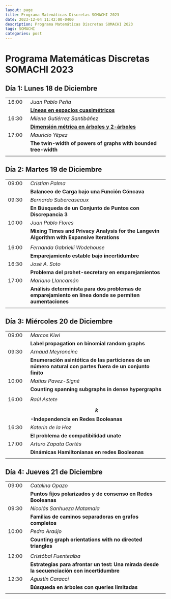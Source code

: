 ```yaml
---
layout: page
title: Programa Matemáticas Discretas SOMACHI 2023
date: 2023-12-04 11:42:00-0400
description: Programa Matemáticas Discretas SOMACHI 2023
tags: SOMACHI
categories: post
---
```


# Programa Matemáticas Discretas SOMACHI 2023

## Día 1:  Lunes 18 de Diciembre

| | |
|:-:|:- |
| 16:00&nbsp;&nbsp; | *Juan Pablo Peña* |
| | [**Líneas en espacios cuasimétricos**](https://amerino.cl/assets/pdf/somachi23/pena.pdf) |
| 16:30&nbsp;&nbsp; | *Milene Gutiérrez Santibáñez* |
| | [**Dimensión métrica en árboles y 2-árboles**](https://amerino.cl/assets/pdf/somachi23/gutierrez.pdf) |
| 17:00&nbsp;&nbsp; | *Mauricio Yépez* |
| | **The twin-width of powers of graphs with bounded tree-width** |
| | |

## Día 2:  Martes 19 de Diciembre

| | |
|:-:|:- |
| 09:00&nbsp;&nbsp; | *Cristian Palma* |
| | **Balanceo de Carga bajo una Función Cóncava** |
| 09:30&nbsp;&nbsp; | *Bernardo Subercaseaux* |
| | **En Búsqueda de un Conjunto de Puntos con Discrepancia 3** |
| 10:00&nbsp;&nbsp; | *Juan Pablo Flores* |
| | **Mixing Times and Privacy Analysis for the Langevin Algorithm with Expansive Iterations** |
| | |
| 16:00&nbsp;&nbsp; | *Fernanda Gabrielli Wodehouse* |
| | **Emparejamiento estable bajo incertidumbre** |
| 16:30&nbsp;&nbsp; | *José A. Soto* |
| | **Problema del prohet-secretary en emparejamientos** |
| 17:00&nbsp;&nbsp; | *Mariano Llancamán* |
| | **Análisis determinista para dos problemas de emparejamiento en línea donde se permiten aumentaciones** |
| | |

## Día 3:  Miércoles 20 de Diciembre

| | |
|:-:|:- |
| 09:00&nbsp;&nbsp; | *Marcos Kiwi* |
| | **Label propagation on binomial random graphs** |
| 09:30&nbsp;&nbsp; | *Arnaud Meyroneinc* |
| | **Enumeración asintótica de las particiones de un número natural con partes fuera de un conjunto finito** |
| 10:00&nbsp;&nbsp; | *Matias Pavez-Signé* |
| | **Counting spanning subgraphs in dense hypergraphs** |
| | |
| 16:00&nbsp;&nbsp; | *Raúl Astete* |
| | **$$k$$-Independencia en Redes Booleanas** |
| 16:30&nbsp;&nbsp; | *Katerin de la Hoz* |
| | **El problema de compatibilidad unate** |
| 17:00&nbsp;&nbsp; | *Arturo Zapata Cortés* |
| | **Dinámicas Hamiltonianas en redes Booleanas** |
| | |

## Día 4: Jueves 21 de Diciembre

| | |
|:-:|:- |
| 09:00&nbsp;&nbsp; | *Catalina Opazo* |
| | **Puntos fijos polarizados y de consenso en Redes Booleanas** |
| 09:30&nbsp;&nbsp; | *Nicolás Sanhueza Matamala* |
| | **Familias de caminos separadoras en grafos completos** |
| 10:00&nbsp;&nbsp; | *Pedro Araújo* |
| | **Counting graph orientations with no directed triangles** |
| | |
| 12:00&nbsp;&nbsp; | *Cristóbal Fuentealba* |
| | **Estrategias para afrontar un test: Una mirada desde la secuenciación con incertidumbre** |
| 12:30&nbsp;&nbsp; | *Agustín Caracci* |
| | **Búsqueda en árboles con queries limitadas** |
| | |